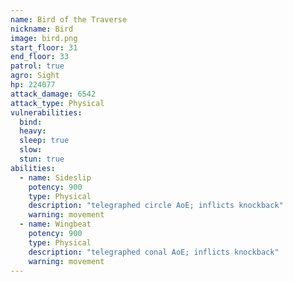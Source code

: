 ```yaml
---
name: Bird of the Traverse
nickname: Bird
image: bird.png
start_floor: 31
end_floor: 33
patrol: true
agro: Sight
hp: 224077
attack_damage: 6542
attack_type: Physical
vulnerabilities:
  bind: 
  heavy: 
  sleep: true
  slow: 
  stun: true
abilities:
  - name: Sideslip
    potency: 900
    type: Physical
    description: "telegraphed circle AoE; inflicts knockback"
    warning: movement
  - name: Wingbeat
    potency: 900
    type: Physical
    description: "telegraphed conal AoE; inflicts knockback"
    warning: movement
---
```

